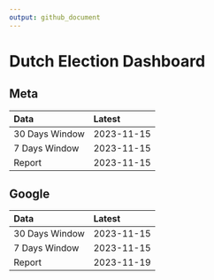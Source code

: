 ```yaml
---
output: github_document
---
```


# Dutch Election Dashboard



## Meta


|Data           |Latest     |
|:--------------|:----------|
|30 Days Window |2023-11-15 |
|7 Days Window  |2023-11-15 |
|Report         |2023-11-15 |

## Google


|Data           |Latest     |
|:--------------|:----------|
|30 Days Window |2023-11-15 |
|7 Days Window  |2023-11-15 |
|Report         |2023-11-19 |
